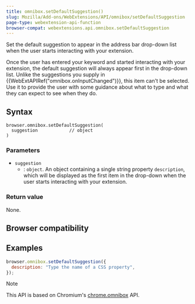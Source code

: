 ```yaml
---
title: omnibox.setDefaultSuggestion()
slug: Mozilla/Add-ons/WebExtensions/API/omnibox/setDefaultSuggestion
page-type: webextension-api-function
browser-compat: webextensions.api.omnibox.setDefaultSuggestion
---
```




Set the default suggestion to appear in the address bar drop-down list when the user starts interacting with your extension.

Once the user has entered your keyword and started interacting with your extension, the default suggestion will always appear first in the drop-down list. Unlike the suggestions you supply in {{WebExtAPIRef("omnibox.onInputChanged")}}, this item can't be selected. Use it to provide the user with some guidance about what to type and what they can expect to see when they do.

## Syntax

```js-nolint
browser.omnibox.setDefaultSuggestion(
  suggestion            // object
)
```

### Parameters

- `suggestion`
  - : `object`. An object containing a single string property `description`, which will be displayed as the first item in the drop-down when the user starts interacting with your extension.

### Return value

None.

## Browser compatibility



## Examples

```js
browser.omnibox.setDefaultSuggestion({
  description: "Type the name of a CSS property",
});
```



> [!NOTE]
> This API is based on Chromium's [chrome.omnibox](https://developer.chrome.com/docs/extensions/reference/api/omnibox) API.

